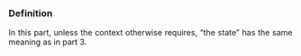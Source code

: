 ### Definition
<div style="text-align: justify">

In this part, unless the context otherwise requires, “the state” has the same meaning as in part 3.

</div>
